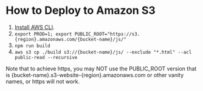 # How to Deploy to Amazon S3

1. [Install AWS CLI](https://docs.aws.amazon.com/cli/latest/userguide/installing.html).
2. `export PROD=1; export PUBLIC_ROOT="https://s3.{region}.amazonaws.com/{bucket-name}/js/"`
3. `npm run build`
4. `aws s3 cp ./build s3://{bucket-name}/js/ --exclude "*.html" --acl public-read --recursive`

Note that to achieve https, you may NOT use the PUBLIC_ROOT version that is
{bucket-name}.s3-website-{region}.amazonaws.com or other vanity names, or https will not work.